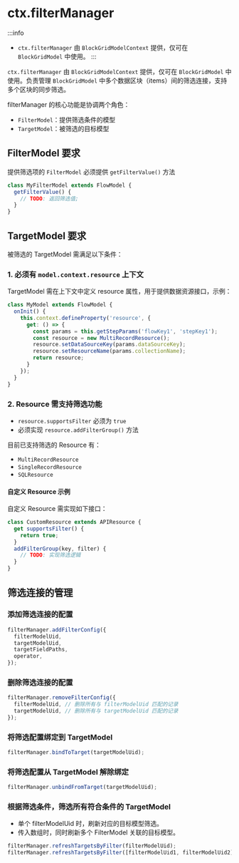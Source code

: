 # ctx.filterManager

:::info
- `ctx.filterManager` 由 `BlockGridModelContext` 提供，仅可在 `BlockGridModel` 中使用。
:::

`ctx.filterManager` 由 `BlockGridModelContext` 提供，仅可在 `BlockGridModel` 中使用。负责管理 `BlockGridModel` 中多个数据区块（items）间的筛选连接，支持多个区块的同步筛选。

filterManager 的核心功能是协调两个角色：

- `FilterModel`：提供筛选条件的模型
- `TargetModel`：被筛选的目标模型

## FilterModel 要求

提供筛选项的 `FilterModel` 必须提供 `getFilterValue()` 方法

```ts
class MyFilterModel extends FlowModel {
  getFilterValue() {
    // TODO: 返回筛选值;
  }
}
```

## TargetModel 要求

被筛选的 TargetModel 需满足以下条件：

### 1. 必须有 `model.context.resource` 上下文

TargetModel 需在上下文中定义 resource 属性，用于提供数据资源接口，示例：

```ts
class MyModel extends FlowModel {
  onInit() {
    this.context.defineProperty('resource', {
      get: () => {
        const params = this.getStepParams('flowKey1', 'stepKey1');
        const resource = new MultiRecordResource();
        resource.setDataSourceKey(params.dataSourceKey);
        resource.setResourceName(params.collectionName);
        return resource;
      }
    });
  }
}
```

### 2. Resource 需支持筛选功能

- `resource.supportsFilter` 必须为 `true`
- 必须实现 `resource.addFilterGroup()` 方法

目前已支持筛选的 Resource 有：

- `MultiRecordResource`
- `SingleRecordResource`
- `SQLResource`

#### 自定义 Resource 示例

自定义 Resource 需实现如下接口：

```ts
class CustomResource extends APIResource {
  get supportsFilter() {
    return true;
  }
  addFilterGroup(key, filter) {
    // TODO: 实现筛选逻辑
  }
}
```

## 筛选连接的管理

### 添加筛选连接的配置

```ts
filterManager.addFilterConfig({
  filterModelUid,
  targetModelUid,
  targetFieldPaths,
  operator,
});
```

### 删除筛选连接的配置

```ts
filterManager.removeFilterConfig({
  filterModelUid, // 删除所有与 filterModelUid 匹配的记录
  targetModelUid, // 删除所有与 targetModelUid 匹配的记录
});
```

### 将筛选配置绑定到 TargetModel

```ts
filterManager.bindToTarget(targetModelUid);
```

### 将筛选配置从 TargetModel 解除绑定

```ts
filterManager.unbindFromTarget(targetModelUid);
```

### 根据筛选条件，筛选所有符合条件的 TargetModel

- 单个 filterModelUid 时，刷新对应的目标模型筛选。
- 传入数组时，同时刷新多个 FilterModel 关联的目标模型。

```ts
filterManager.refreshTargetsByFilter(filterModelUid);
filterManager.refreshTargetsByFilter([filterModelUid1, filterModelUid2]);
```
